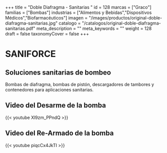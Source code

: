 +++
title = "Doble Diafragma - Sanitarias "
id = 128
marcas = ["Graco"]
familias = ["Bombas"]
industrias = ["Alimentos y Bebidas","Dispositivos Médicos","Biofarmacéuticos"]
imagen = "/images/productos/original-doble-diafragma-sanitarias.jpg"
catalogo = "/catalogos/original-doble-diafragma-sanitarias.pdf"
meta_description = ""
meta_keywords = ""
weight = 128
draft = false
taxonomyCover = false
+++
# SANIFORCE

## Soluciones sanitarias de bombeo

Bombas de diafragma, bombas de pistón, descargadores de tambores y contenedores para aplicaciones sanitarias.

## Video del Desarme de la bomba
{{< youtube Xl9zm_PPndQ >}}

## Video del Re-Armado de la bomba
{{< youtube piqcCx4JkTI >}}